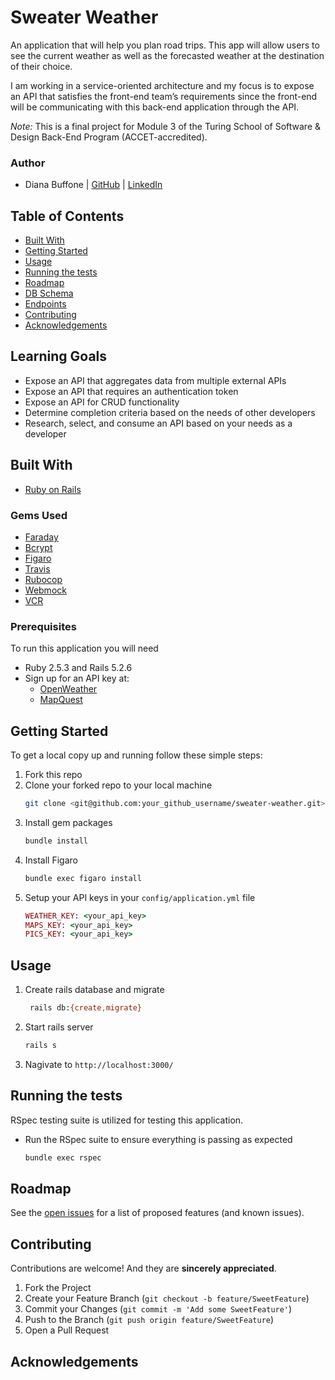 # Sweater Weather
An application that will help you plan road trips. This app will allow users to see the current weather as well as the forecasted weather at the destination of their choice.

I am working in a service-oriented architecture and my focus is to expose an API that satisfies the front-end team’s requirements since the front-end will be communicating with this back-end application through the API.

*Note:* This is a final project for Module 3 of the Turing School of Software & Design Back-End Program (ACCET-accredited).

### Author
- Diana Buffone | [GitHub](https://github.com/Diana20920) |
  [LinkedIn](https://www.linkedin.com/in/dianabuffone/)

## Table of Contents
  - [Built With](#built-with)
  - [Getting Started](#getting-started)
  - [Usage](#usage)
  - [Running the tests](#running-the-tests)
  - [Roadmap](#roadmap)
  - [DB Schema](#db-schema)
  - [Endpoints](#endpoints)
  - [Contributing](#contributing)
  - [Acknowledgements](#acknowledgements)

## Learning Goals
- Expose an API that aggregates data from multiple external APIs
- Expose an API that requires an authentication token
- Expose an API for CRUD functionality
- Determine completion criteria based on the needs of other developers
- Research, select, and consume an API based on your needs as a developer

## Built With

* [Ruby on Rails](https://rubyonrails.org)

### Gems Used
- [Faraday](https://github.com/lostisland/faraday)
- [Bcrypt](https://github.com/bcrypt-ruby/bcrypt-ruby)
- [Figaro](https://github.com/laserlemon/figaro)
- [Travis](https://github.com/travis-ci/travis.rb)
- [Rubocop](https://github.com/rubocop/rubocop)
- [Webmock](https://github.com/bblimke/webmock)
- [VCR](https://github.com/vcr/vcr)


<!-- ## Service Oriented Architecture Diagram -->
### Prerequisites

To run this application you will need 
* Ruby 2.5.3 and Rails 5.2.6
* Sign up for an API key at:
  - [OpenWeather](https://home.openweathermap.org/users/sign_up)
  - [MapQuest](https://developer.mapquest.com/user/register)

## Getting Started

To get a local copy up and running follow these simple steps:
1. Fork this repo
2. Clone your forked repo to your local machine
   ```sh
   git clone <git@github.com:your_github_username/sweater-weather.git>
   ```
3. Install gem packages
   ```sh
   bundle install
   ```
4. Install Figaro
   ```sh
   bundle exec figaro install
   ```
6. Setup your API keys in your `config/application.yml` file
   ```ruby
   WEATHER_KEY: <your_api_key>
   MAPS_KEY: <your_api_key>
   PICS_KEY: <your_api_key>
   ```

## Usage
   1. Create rails database and migrate
       ```sh
        rails db:{create,migrate}
       ```
   2. Start rails server
       ```sh
       rails s
       ```
   3. Nagivate to `http://localhost:3000/`

## Running the tests
RSpec testing suite is utilized for testing this application.
- Run the RSpec suite to ensure everything is passing as expected
  ```sh
  bundle exec rspec
  ```

## Roadmap

 See the [open issues]() for a list of proposed features (and known issues).


## Contributing

   Contributions are welcome! And they are **sincerely appreciated**.

   1. Fork the Project
   2. Create your Feature Branch (`git checkout -b feature/SweetFeature`)
   3. Commit your Changes (`git commit -m 'Add some SweetFeature'`)
   4. Push to the Branch (`git push origin feature/SweetFeature`)
   5. Open a Pull Request

## Acknowledgements
